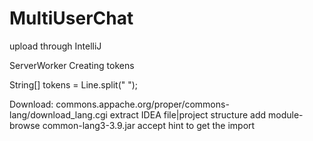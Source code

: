 # MultiUserChat
upload through IntelliJ

ServerWorker Creating tokens

String[] tokens = Line.split(" ");

Download: 
commons.appache.org/proper/commons-lang/download_lang.cgi
extract IDEA file|project structure
add module-browse common-lang3-3.9.jar
accept hint to get the import
